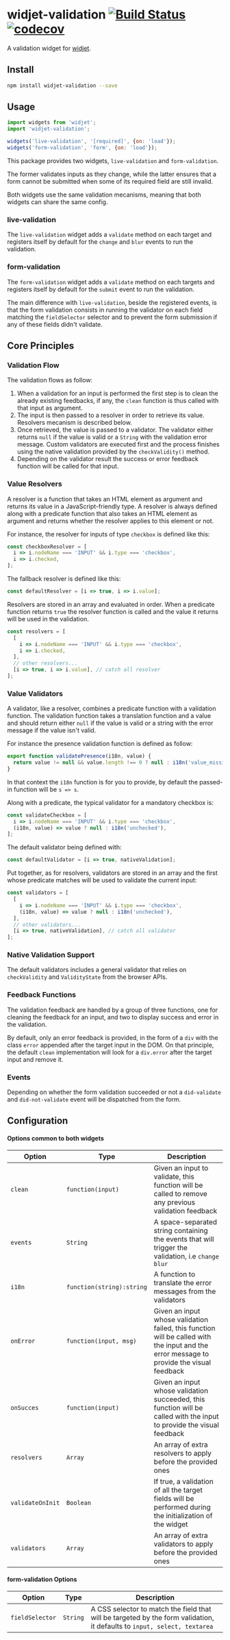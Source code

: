 # widjet-validation [![Build Status](https://travis-ci.org/abe33/widjet-validation.svg?branch=master)](https://travis-ci.org/abe33/widjet-validation) [![codecov](https://codecov.io/gh/abe33/widjet-validation/branch/master/graph/badge.svg)](https://codecov.io/gh/abe33/widjet-validation)

A validation widget for [widjet](http://github.com/abe33/widjet).

## Install

```sh
npm install widjet-validation --save
```

## Usage

```js
import widgets from 'widjet';
import 'widjet-validation';

widgets('live-validation', '[required]', {on: 'load'});
widgets('form-validation', 'form', {on: 'load'});
```

This package provides two widgets, `live-validation` and `form-validation`.

The former validates inputs as they change, while the latter ensures that a form cannot be submitted when some of its required field are still invalid.

Both widgets use the same validation mecanisms, meaning that both widgets can share the same config.

### live-validation

The `live-validation` widget adds a `validate` method on each target and registers itself by default for the `change` and `blur` events to run the validation.

### form-validation

The `form-validation` widget adds a `validate` method on each targets and registers itself by default for the `submit` event to run the validation.

The main difference with `live-validation`, beside the registered events, is that the form validation consists in running the validator on each field matching the `fieldSelector` selector and to prevent the form submission if any of these fields didn't validate.

## Core Principles

### Validation Flow

The validation flows as follow:

1. When a validation for an input is performed the first step is to clean the already existing feedbacks, if any, the `clean` function is thus called with that input as argument.
2. The input is then passed to a resolver in order to retrieve its value. Resolvers mecanism is described below.
3. Once retrieved, the value is passed to a validator. The validator either returns `null` if the value is valid or a `String` with the validation error message. Custom validators are executed first and the process finishes using the native validation provided by the `checkValidity()` method.
4. Depending on the validator result the success or error feedback function will be called for that input.

### Value Resolvers

A resolver is a function that takes an HTML element as argument and returns its value in a JavaScript-friendly type. A resolver is always defined along with a predicate function that also takes an HTML element as argument and returns whether the resolver applies to this element or not.

For instance, the resolver for inputs of type `checkbox` is defined like this:

```js
const checkboxResolver = [
  i => i.nodeName === 'INPUT' && i.type === 'checkbox',
  i => i.checked,
];
```

The fallback resolver is defined like this:

```js
const defaultResolver = [i => true, i => i.value];
```

Resolvers are stored in an array and evaluated in order. When a predicate function returns `true` the resolver function is called and the value it returns
will be used in the validation.

```js
const resolvers = [
  [
    i => i.nodeName === 'INPUT' && i.type === 'checkbox',
    i => i.checked,
  ],
  // other resolvers...
  [i => true, i => i.value], // catch all resolver
];
```

### Value Validators

A validator, like a resolver, combines a predicate function with a validation function. The validation function takes a translation function and a value and should return either `null` if the value is valid or a string with the error message if the value isn't valid.

For instance the presence validation function is defined as follow:

```js
export function validatePresence(i18n, value) {
  return value != null && value.length !== 0 ? null : i18n('value_missing');
}
```

In that context the `i18n` function is for you to provide, by default the passed-in function will be `s => s`.

Along with a predicate, the typical validator for a mandatory checkbox is:

```js
const validateCheckbox = [
  i => i.nodeName === 'INPUT' && i.type === 'checkbox',
  (i18n, value) => value ? null : i18n('unchecked'),
];
```

The default validator being defined with:

```js
const defaultValidator = [i => true, nativeValidation];
```

Put together, as for resolvers, validators are stored in an array and the first whose predicate matches will be used to validate the current input:

```js
const validators = [
  [
    i => i.nodeName === 'INPUT' && i.type === 'checkbox',
    (i18n, value) => value ? null : i18n('unchecked'),
  ],
  // other validators...
  [i => true, nativeValidation], // catch all validator
];
```

### Native Validation Support

The default validators includes a general validator that relies on `checkValidity` and `ValidityState` from the browser APIs.

### Feedback Functions

The validation feedback are handled by a group of three functions, one for cleaning the feedback for an input, and two to display success and error in the validation.

By default, only an error feedback is provided, in the form of a `div` with the class `error` appended after the target input in the DOM. On that principle, the default `clean` implementation will look for a `div.error` after the target input and remove it.

### Events

Depending on whether the form validation succeeded or not a `did-validate` and `did-not-validate` event will be dispatched from the form.

## Configuration

#### Options common to both widgets

Option|Type|Description|
|---|---|---|
`clean`|`function(input)`|Given an input to validate, this function will be called to remove any previous validation feedback|
|`events`|`String`|A space-separated string containing the events that will trigger the validation, i.e `change blur`|
|`i18n`|`function(string):string`|A function to translate the error messages from the validators|
|`onError`|`function(input, msg)`|Given an input whose validation failed, this function will be called with the input and the error message to provide the visual feedback|
|`onSucces`|`function(input)`|Given an input whose validation succeeded, this function will be called with the input to provide the visual feedback|
|`resolvers`|`Array`|An array of extra resolvers to apply before the provided ones|
|`validateOnInit`|`Boolean`|If true, a validation of all the target fields will be performed during the initialization of the widget|
|`validators`|`Array`|An array of extra validators to apply before the provided ones|

#### form-validation Options

|Option|Type|Description|
|---|---|---|
|`fieldSelector`|`String`|A CSS selector to match the field that will be targeted by the form validation, it defaults to `input, select, textarea`|
